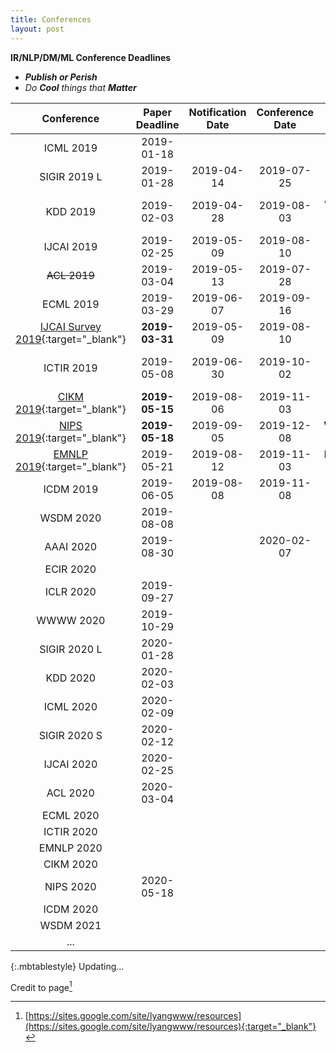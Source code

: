 ```yaml
---
title: Conferences
layout: post
---
```

**IR/NLP/DM/ML Conference Deadlines**
- ***Publish or Perish***
- *Do **Cool** things that **Matter***


|Conference|Paper Deadline|Notification Date|Conference Date|Location|
|:-----------------:|:---:|:---:|:---:|:--:|
|ICML 2019|2019-01-18| | | |
|SIGIR 2019 L| 2019-01-28| 2019-04-14 |2019-07-25|Paris, France|
|KDD 2019|2019-02-03|2019-04-28|2019-08-03|Anchorage, Alaska, USA|
|IJCAI 2019|2019-02-25|2019-05-09|2019-08-10|Macao, China|
|~~ACL 2019~~|2019-03-04|2019-05-13|2019-07-28|Florence, Italy|
|ECML 2019|2019-03-29|2019-06-07|2019-09-16|Würzburg, Germany|
|[IJCAI Survey 2019](https://www.ijcai19.org/call-for-survey.html){:target="_blank"}|**2019-03-31**|2019-05-09|2019-08-10|**Macao, China**|
|ICTIR 2019|2019-05-08|2019-06-30|2019-10-02|Santa Clara, CA, USA|
|[CIKM 2019](http://www.cikm2019.net/index.html){:target="_blank"}|**2019-05-15**|2019-08-06|2019-11-03|**Beijing, China**|
|[NIPS 2019](https://nips.cc/Conferences/2019/Dates){:target="_blank"}|**2019-05-18**|2019-09-05|2019-12-08|**Vancouver, Canada**|
|[EMNLP 2019](https://www.emnlp-ijcnlp2019.org/){:target="_blank"}| 2019-05-21|2019-08-12|2019-11-03|Hong Kong, China|
|ICDM 2019|2019-06-05|2019-08-08|2019-11-08|Beijing, China|
|WSDM 2020|2019-08-08||||
|AAAI 2020|2019-08-30||2020-02-07|New York, USA|
|ECIR 2020|||||
|ICLR 2020|2019-09-27||||
|WWWW 2020|2019-10-29||||
|SIGIR 2020 L|2020-01-28||||
|KDD 2020|2020-02-03||||
|ICML 2020|2020-02-09||||
|SIGIR 2020 S|2020-02-12||||
|IJCAI 2020|2020-02-25||||
|ACL 2020|2020-03-04||||
|ECML 2020|||||
|ICTIR 2020|||||
|EMNLP 2020|||||
|CIKM 2020|||||
|NIPS 2020|2020-05-18||||
|ICDM 2020|||||
|WSDM 2021|||||
|...|||||
{:.mbtablestyle}
Updating...

Credit to page[^1]

[^1]: [https://sites.google.com/site/lyangwww/resources](https://sites.google.com/site/lyangwww/resources){:target="_blank"}
